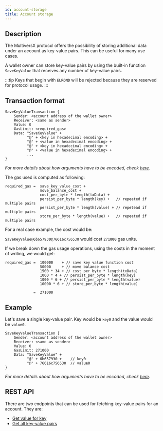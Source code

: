 ```yaml
---
id: account-storage
title: Account storage
---
```


## Description

The MultiversX protocol offers the possibility of storing additional data under an account as key-value pairs. This can be useful for many use cases.

A wallet owner can store key-value pairs by using the built-in function `SaveKeyValue` that receives any number of key-value pairs.

:::tip
Keys that begin with `ELROND` will be rejected because they are reserved for protocol usage.
:::

## Transaction format

```
SaveKeyValueTransaction {
    Sender: <account address of the wallet owner>
    Receiver: <same as sender>
    Value: 0
    GasLimit: <required_gas>
    Data: "SaveKeyValue" +
          "@" + <key in hexadecimal encoding> +
          "@" + <value in hexadecimal encoding> +
          "@" + <key in hexadecimal encoding> +
          "@" + <value in hexadecimal encoding> +
          ...
}
```
*For more details about how arguments have to be encoded, check [here](/developers/sc-calls-format).*

The gas used is computed as following:
```
required_gas =  save_key_value_cost +
                move_balance_cost + 
                cost_per_byte * length(txData) + 
                persist_per_byte * length(key) +   // repeated if multiple pairs
                persist_per_byte * length(value) + // repetead if multiple pairs
                store_per_byte * length(value) +   // repeated if multiple pairs
```

For a real case example, the cost would be:

`SaveKeyValue@6b657930@76616c756530` would cost `271000` gas units.

If we break down the gas usage operations, using the costs in the moment of writing, we would get:

```
required_gas =  100000    + // save key value function cost
                50000     + // move balance cost
                1500 * 34 + // cost_per_byte * length(txData)
                1000 * 4 + // persist_per_byte * length(key)
                1000 * 6 + // persist_per_byte * length(value)
                10000 * 6 + // store_per_byte * length(value)
                
             =  271000
```

## Example 

Let's save a single key-value pair. Key would be `key0` and the value would be `value0`.
```
SaveKeyValueTransaction {
    Sender: <account address of the wallet owner>
    Receiver: <same as sender>
    Value: 0
    GasLimit: 271000
    Data: "SaveKeyValue" +
          "@" + 6b657930 +    // key0
          "@" + 76616c756530  // value0
}
```
*For more details about how arguments have to be encoded, check [here](/developers/sc-calls-format).*

## REST API

There are two endpoints that can be used for fetching key-value pairs for an account. They are:

- [Get value for key](/sdk-and-tools/rest-api/addresses/#get-storage-value-for-address)
- [Get all key-value pairs](/sdk-and-tools/rest-api/addresses/#get-all-storage-for-address)

